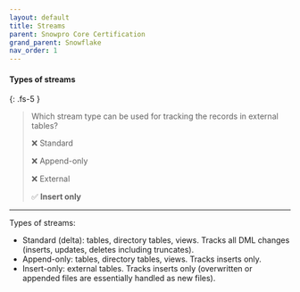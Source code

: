 ```yaml
---
layout: default
title: Streams
parent: Snowpro Core Certification
grand_parent: Snowflake
nav_order: 1
---
```


#### Types of streams
{: .fs-5 }

> Which stream type can be used for tracking the records in external tables?
>
> ❌ Standard
>
> ❌ Append-only
>
> ❌ External
> 
> ✅ **Insert only**

***

Types of streams:
- Standard (delta): tables, directory tables, views. Tracks all DML changes (inserts, updates, deletes including truncates).
- Append-only: tables, directory tables, views. Tracks inserts only. 
- Insert-only: external tables. Tracks inserts only (overwritten or appended files are essentially handled as new files).






